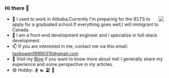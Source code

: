 ### Hi there 👋

<img align="right" src="https://github-readme-stats.vercel.app/api?username=taobowen&show_icons=true&icon_color=CE1D2D&text_color=718096&bg_color=ffffff&hide_title=true" />

- 💼 I used to work in Alibaba.Currently I'm preparing for the IELTS to apply for a graduated school.If everything goes well,I will immigrant to Canada.
- 🤔 I am a front-end development engineer and I specialize in full-stack development.
- 📫 If you are interested in me, contact me via this email: taobowen19990315@gmail.com
- 🔗 Visit my [Blog](http://taobowen.cn/) if you want to know more about me! I generally share my experience and some perspective in my articles.
- 😄 Hobby: 🏂 🏊 🏖️ 🎷 
